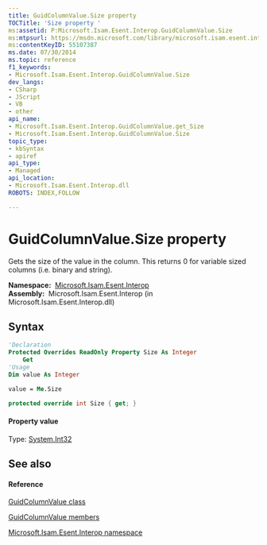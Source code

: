 ```yaml
---
title: GuidColumnValue.Size property 
TOCTitle: 'Size property '
ms:assetid: P:Microsoft.Isam.Esent.Interop.GuidColumnValue.Size
ms:mtpsurl: https://msdn.microsoft.com/library/microsoft.isam.esent.interop.guidcolumnvalue.size(v=EXCHG.10)
ms:contentKeyID: 55107387
ms.date: 07/30/2014
ms.topic: reference
f1_keywords:
- Microsoft.Isam.Esent.Interop.GuidColumnValue.Size
dev_langs:
- CSharp
- JScript
- VB
- other
api_name: 
- Microsoft.Isam.Esent.Interop.GuidColumnValue.get_Size
- Microsoft.Isam.Esent.Interop.GuidColumnValue.Size
topic_type: 
- kbSyntax
- apiref
api_type: 
- Managed
api_location: 
- Microsoft.Isam.Esent.Interop.dll
ROBOTS: INDEX,FOLLOW

---
```


# GuidColumnValue.Size property

Gets the size of the value in the column. This returns 0 for variable sized columns (i.e. binary and string).

**Namespace:**  [Microsoft.Isam.Esent.Interop](./microsoft.isam.esent.interop-namespace.md)  
**Assembly:**  Microsoft.Isam.Esent.Interop (in Microsoft.Isam.Esent.Interop.dll)

## Syntax

``` vb
'Declaration
Protected Overrides ReadOnly Property Size As Integer
    Get
'Usage
Dim value As Integer

value = Me.Size
```

``` csharp
protected override int Size { get; }
```

#### Property value

Type: [System.Int32](/dotnet/api/system.int32)  

## See also

#### Reference

[GuidColumnValue class](./guidcolumnvalue-class.md)

[GuidColumnValue members](./guidcolumnvalue-members.md)

[Microsoft.Isam.Esent.Interop namespace](./microsoft.isam.esent.interop-namespace.md)